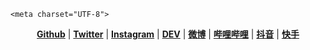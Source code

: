    <meta charset="UTF-8">

<p align="center">
<a href="https://github.com/machanghan"><b>Github</b></a> 
|
<a href="https://twitter.com/machanghan"><b>Twitter</b></a>
|
<a href="https://www.instagram.com/machanghan_/"><b>Instagram</b></a>
|
<a href="https://dev.to/machanghan"><b>DEV</b></a>
|
<a href="https://weibo.com/u/7773236212"><b>微博</b></a>
|
<a href="https://space.bilibili.com/1347989091"><b>哔哩哔哩</b></a>
|
<a href="https://www.douyin.com/user/MS4wLjABAAAAoXvAMlQoYrnt9ttpfGydbfcikIYRS1BTwShbQEw5VXGQYdjnbX8EMMC9Glv0pgQC"><b>抖音</b></a>
|
<a href="https://live.kuaishou.com/u/2269782485"><b>快手</b></a>
</p>

